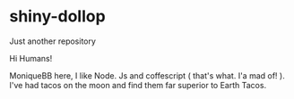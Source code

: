 # shiny-dollop
Just another repository



Hi Humans!

MoniqueBB here, I like Node. Js and coffescript ( that's what. I'a mad of! ). I've had tacos on the moon and find them far superior to Earth Tacos.
